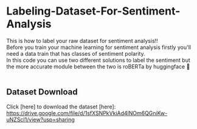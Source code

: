 # Labeling-Dataset-For-Sentiment-Analysis
This is how to label your raw dataset for sentiment analysis!! </br>
Before you train your machine learning for sentiment analysis firstly you'll need a data train that has classes of sentiment polarity. </br>
In this code you can use two different solutions to label the sentiment but the more accurate module between the two is roBERTa by huggingface 🤗</br>
</br>
## Dataset Download
Click [here] to download the dataset
[here]: https://drive.google.com/file/d/1sfXSNPkVkiAd4lNOm6QGniKw-uNZScI1/view?usp=sharing
